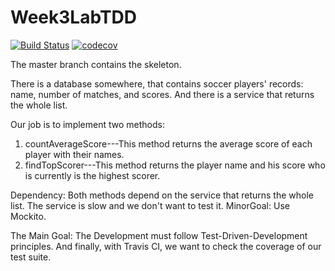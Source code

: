# Week3LabTDD

[![Build Status](https://travis-ci.org/shaifcs/Week3LabTDD.svg?branch=TDD)](https://travis-ci.org/shaifcs/Week3LabTDD)
[![codecov](https://codecov.io/gh/shaifcs/Week3LabTDD/branch/TDD/graph/badge.svg)](https://codecov.io/gh/shaifulcs/Week3LabTDD)


The master branch contains the skeleton. 

There is a database somewhere, that contains soccer players' records: name, number of matches, and scores. 
And there is a service that returns the whole list. 

Our job is to implement two methods:

1) countAverageScore---This method returns the average score of each player with their names. 
2) findTopScorer---This method returns the player name and his score who is currently is the highest scorer. 

Dependency: Both methods depend on the service that returns the whole list. The service is slow and we don't 
want to test it. 
MinorGoal: Use Mockito. 

The Main Goal: The Development must follow Test-Driven-Development principles. 
And finally, with Travis CI, we want to check the coverage of our test suite. 

